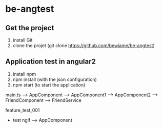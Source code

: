 # be-angtest

Get the project
---------------
1) install Git
2) clone the projet (git clone https://github.com/bewiame/be-angtest)

Application test in angular2
----------------------------
1) install npm
2) npm install (with the json configuration)
3) npm start (to start the application)


main.ts --> AppComponent --> AppComponent1 --> AppComponent2 --> FriendComponent --> FriendService

feature_test_001
- test ngif --> AppComponent
